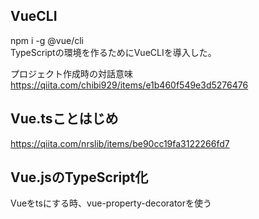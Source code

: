 ## VueCLI
npm i -g @vue/cli  
TypeScriptの環境を作るためにVueCLIを導入した。  

プロジェクト作成時の対話意味
https://qiita.com/chibi929/items/e1b460f549e3d5276476

## Vue.tsことはじめ
https://qiita.com/nrslib/items/be90cc19fa3122266fd7

## Vue.jsのTypeScript化
Vueをtsにする時、vue-property-decoratorを使う